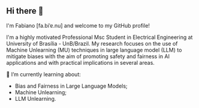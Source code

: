 ## Hi there 👋 

<!--
**fabianumfalco/fabianumfalco** is a ✨ _special_ ✨ repository because its `README.md` (this file) appears on your GitHub profile.

Here are some ideas to get you started:

- 🔭 I’m currently working on ...
- 🌱 I’m currently learning ...
- 👯 I’m looking to collaborate on ...
- 🤔 I’m looking for help with ...
- 💬 Ask me about ...
- 📫 How to reach me: ...
- 😄 Pronouns: ...
- ⚡ Fun fact: ...
-->

I'm Fabiano [fa\.biˈɐ.nu] and welcome to my GitHub profile!

I'm a highly motivated Professional Msc Student in Electrical Engineering at University of Brasília - UnB/Brazil. My research focuses on the use of Machine Unlearning (MU) techniques in large language model (LLM) to mitigate biases with the aim of promoting safety and fairness in AI applications and with practical implications in several areas.

🌱 I’m currently learning about:
  - Bias and Fairness in Large Language Models;
  - Machine Unlearning;
  - LLM Unlearning.

